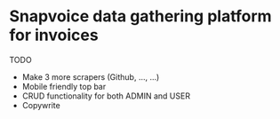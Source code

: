 # Snapvoice data gathering platform for invoices  

TODO  
- Make 3 more scrapers (Github, ..., ...)
- Mobile friendly top bar
- CRUD functionality for both ADMIN and USER
- Copywrite
